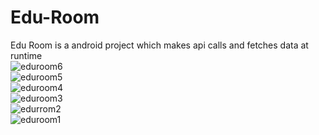 # Edu-Room

Edu Room is a android project which makes api calls and fetches data at runtime
<br />
![eduroom6](https://user-images.githubusercontent.com/63390046/114768161-24973580-9d86-11eb-9728-ad5138db96f2.jpeg)
<br />
![eduroom5](https://user-images.githubusercontent.com/63390046/114768164-25c86280-9d86-11eb-92ea-965dffbaa791.jpeg)
<br />
![eduroom4](https://user-images.githubusercontent.com/63390046/114768169-2660f900-9d86-11eb-9fbc-8d71dd67711f.jpeg)
<br />
![eduroom3](https://user-images.githubusercontent.com/63390046/114768172-2660f900-9d86-11eb-9363-8566c35c3824.jpeg)
<br />
![edurrom2](https://user-images.githubusercontent.com/63390046/114768176-26f98f80-9d86-11eb-8448-97e39d57c757.jpeg)
<br />
![eduroom1](https://user-images.githubusercontent.com/63390046/114768179-27922600-9d86-11eb-9bf9-71c8be393316.jpeg)
<br />
